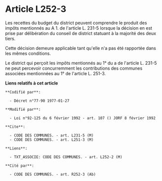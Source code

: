 # Article L252-3

Les recettes du budget du district peuvent comprendre le produit des impôts mentionnés au A 1. de l'article L. 231-5 lorsque
la décision en est prise par délibération du conseil de district statuant à la majorité des deux tiers.

Cette décision demeure applicable tant qu'elle n'a pas été rapportée dans les mêmes conditions.

Le district qui perçoit les impôts mentionnés au 1° du a de l'article L. 231-5 ne peut percevoir concurremment les
contributions des communes associées mentionnées au 1° de l'article L. 251-3.

**Liens relatifs à cet article**

	**Codifié par**:

	  - Décret n°77-90 1977-01-27

	**Modifié par**:

	  - Loi n°92-125 du 6 février 1992 - art. 107 () JORF 8 février 1992

	**Cite**:

	  - CODE DES COMMUNES. - art. L231-5 (M)
	  - CODE DES COMMUNES. - art. L251-3 (M)

	**Liens**:

	  - TXT_ASSOCIE: CODE DES COMMUNES. - art. L252-2 (M)

	**Cité par**:

	  - CODE DES COMMUNES. - art. R252-3 (Ab)
